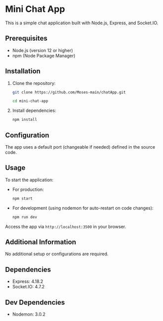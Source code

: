 # Mini Chat App

This is a simple chat application built with Node.js, Express, and Socket.IO.

## Prerequisites

- Node.js (version 12 or higher)
- npm (Node Package Manager)

## Installation

1. Clone the repository:

   ```bash
   git clone https://github.com/Moses-main/chatApp.git

   cd mini-chat-app
   ```

2. Install dependencies:
   ```bash
   npm install
   ```

## Configuration

The app uses a default port (changeable if needed) defined in the source code.

## Usage

To start the application:

- For production:

  ```bash
  npm start
  ```

- For development (using nodemon for auto-restart on code changes):
  ```bash
  npm run dev
  ```

Access the app via `http://localhost:3500` in your browser.

## Additional Information

No additional setup or configurations are required.

## Dependencies

- Express: 4.18.2
- Socket.IO: 4.7.2

## Dev Dependencies

- Nodemon: 3.0.2

